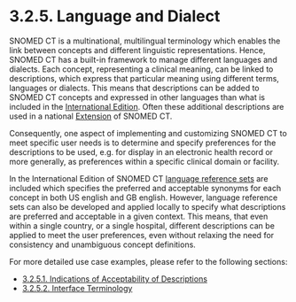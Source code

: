 # 3.2.5. Language and Dialect

SNOMED CT is a multinational, multilingual terminology which enables the link between concepts and different linguistic representations. Hence, SNOMED CT has a built-in framework to manage different languages and dialects. Each concept, representing a clinical meaning, can be linked to descriptions, which express that particular meaning using different terms, languages or dialects. This means that descriptions can be added to SNOMED CT concepts and expressed in other languages than what is included in the [International Edition](https://confluence.ihtsdotools.org/display/DOCGLOSS/International+Edition "Glossary link: International Edition"). Often these additional descriptions are used in a national [Extension](https://confluence.ihtsdotools.org/display/DOCGLOSS/Extension "Glossary link: Extension") of SNOMED CT.

Consequently, one aspect of implementing and customizing SNOMED CT to meet specific user needs is to determine and specify preferences for the descriptions to be used, e.g. for display in an electronic health record or more generally, as preferences within a specific clinical domain or facility. 

In the International Edition of SNOMED CT [language reference sets](5.9.-Language-Reference-Set_35985689.html) are included which specifies the preferred and acceptable synonyms for  each concept in both US english and GB english. However, language reference sets can also be developed and applied locally to specify what descriptions are preferred and acceptable in a given context. This means, that even within a single country, or a single hospital, different descriptions can be applied to meet the user preferences, even without relaxing the need for consistency and unambiguous concept definitions. 

For more detailed use case examples, please refer to the following sections:

  * [3.2.5.1. Indications of Acceptability of Descriptions](3.2.5.1.-Indications-of-Acceptability-of-Descriptions_35985657.html)
  * [3.2.5.2. Interface Terminology](3.2.5.2.-Interface-Terminology_35985663.html)

